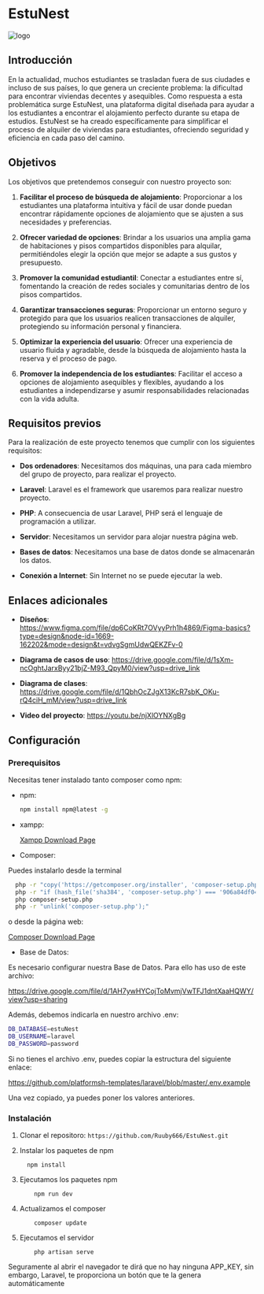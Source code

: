 # EstuNest

![logo](https://drive.google.com/uc?export=view&id=1Pn_SlNpky8t5hlLjsuq5vhbi82RIiL8f)

## Introducción

En la actualidad, muchos estudiantes se trasladan fuera de sus ciudades e incluso de sus países, lo que genera un creciente problema: la dificultad para encontrar viviendas decentes y asequibles. Como respuesta a esta problemática surge EstuNest, una plataforma digital diseñada para ayudar a los estudiantes a encontrar el alojamiento perfecto durante su etapa de estudios. EstuNest se ha creado específicamente para simplificar el proceso de alquiler de viviendas para estudiantes, ofreciendo seguridad y eficiencia en cada paso del camino.

## Objetivos

Los objetivos que pretendemos conseguir con nuestro proyecto son:

1. **Facilitar el proceso de búsqueda de alojamiento**: Proporcionar a los estudiantes una plataforma intuitiva y fácil de usar donde puedan encontrar rápidamente opciones de alojamiento que se ajusten a sus necesidades y preferencias.
   
2. **Ofrecer variedad de opciones**: Brindar a los usuarios una amplia gama de habitaciones y pisos compartidos disponibles para alquilar, permitiéndoles elegir la opción que mejor se adapte a sus gustos y presupuesto.
   
3. **Promover la comunidad estudiantil**: Conectar a estudiantes entre sí, fomentando la creación de redes sociales y comunitarias dentro de los pisos compartidos.
   
4. **Garantizar transacciones seguras**: Proporcionar un entorno seguro y protegido para que los usuarios realicen transacciones de alquiler, protegiendo su información personal y financiera.
   
5. **Optimizar la experiencia del usuario**: Ofrecer una experiencia de usuario fluida y agradable, desde la búsqueda de alojamiento hasta la reserva y el proceso de pago.
   
6. **Promover la independencia de los estudiantes**: Facilitar el acceso a opciones de alojamiento asequibles y flexibles, ayudando a los estudiantes a independizarse y asumir responsabilidades relacionadas con la vida adulta.

## Requisitos previos

Para la realización de este proyecto tenemos que cumplir con los siguientes requisitos:

- **Dos ordenadores**: Necesitamos dos máquinas, una para cada miembro del grupo de proyecto, para realizar el proyecto.
  
- **Laravel**: Laravel es el framework que usaremos para realizar nuestro proyecto.
  
- **PHP**: A consecuencia de usar Laravel, PHP será el lenguaje de programación a utilizar.
  
- **Servidor**: Necesitamos un servidor para alojar nuestra página web.
  
- **Bases de datos**: Necesitamos una base de datos donde se almacenarán los datos.
  
- **Conexión a Internet**: Sin Internet no se puede ejecutar la web.

## Enlaces adicionales

- **Diseños**: https://www.figma.com/file/dp6CoKRt7OVyyPrh1h4869/Figma-basics?type=design&node-id=1669-162202&mode=design&t=vdvgSgmUdwQEKZFv-0
  
- **Diagrama de casos de uso**: https://drive.google.com/file/d/1sXm-ncOghtJarxByy21bjZ-M93_QpyM0/view?usp=drive_link
  
- **Diagrama de clases**: https://drive.google.com/file/d/1QbhOcZJgX13KcR7sbK_OKu-rQ4ciH_mM/view?usp=drive_link

- **Video del proyecto**: https://youtu.be/njXlOYNXgBg

## Configuración

### Prerequisitos

Necesitas tener instalado tanto composer como npm:
* npm:
  ```sh
  npm install npm@latest -g
  ```
  
* xampp:

    <a href="https://www.apachefriends.org/es/index.html">Xampp Download Page</a>

* Composer:

Puedes instalarlo desde la terminal
```sh
  php -r "copy('https://getcomposer.org/installer', 'composer-setup.php');"
  php -r "if (hash_file('sha384', 'composer-setup.php') === '906a84df04cea2aa72f40b5f787e49f22d4c2f19492ac310e8cba5b96ac8b64115ac402c8cd292b8a03482574915d1a8') { echo 'Installer verified'; } else { echo 'Installer corrupt'; unlink('composer-setup.php'); } echo PHP_EOL;"
  php composer-setup.php
  php -r "unlink('composer-setup.php');"
```

o desde la página web:

<a href="https://getcomposer.org/download/">Composer Download Page</a>

* Base de Datos:

Es necesario configurar nuestra Base de Datos. Para ello has uso de este archivo:

https://drive.google.com/file/d/1AH7ywHYCojToMvmjVwTFJ1dntXaaHQWY/view?usp=sharing

Además, debemos indicarla en nuestro archivo .env: 
```sh
DB_DATABASE=estuNest
DB_USERNAME=laravel
DB_PASSWORD=password
```

Si no tienes el archivo .env, puedes copiar la estructura del siguiente enlace:

https://github.com/platformsh-templates/laravel/blob/master/.env.example

Una vez copiado, ya puedes poner los valores anteriores.

### Instalación

1. Clonar el repositoro: `https://github.com/Ruuby666/EstuNest.git`
 
2. Instalar los paquetes de npm
   ```
     npm install
   ```
3. Ejecutamos los paquetes npm
    ```
        npm run dev
    ```
4. Actualizamos el composer
    ```
        composer update
    ```

5. Ejecutamos el servidor
   ```
       php artisan serve
   ```

Seguramente al abrir el navegador te dirá que no hay ninguna APP_KEY, sin embargo, Laravel, te proporciona un botón que te la genera automáticamente

   



